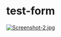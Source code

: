 # test-form

[![Screenshot-2.jpg](https://i.postimg.cc/xqrhQBtk/Screenshot-2.jpg)](https://postimg.cc/MfDdb3kx)
